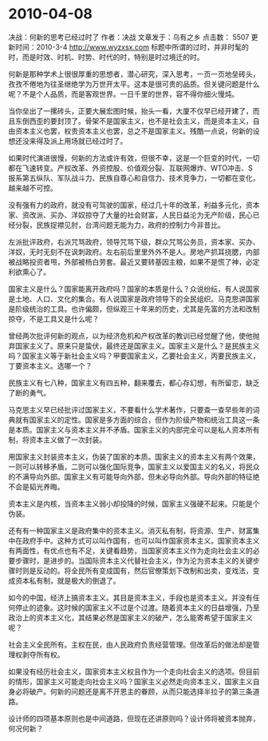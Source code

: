 # 2010-04-08

决战：何新的思考已经过时了   作者：决战    文章发于：乌有之乡    点击数： 5507    更新时间：2010-3-4       http://www.wyzxsx.com   标题中所谓的过时，并非时髦的时，而是时效、时机、时势、时代的时，特别是时过境迁的时。           

何新是那种学术上很很厚重的思想者，潜心研究，深入思考，一页一页地垒砖头，孜孜不倦地为往圣继绝学为万世开太平。这本是很可贵的品质。但关键问题是什么呢？不是个人品质，而是客观世界。一日千里的世界，容不得你细火慢炖。

当你垒出了一摞砖头，正要大展宏图时候，抬头一看，大厦不仅早已经开建了，而且东倒西歪的要封顶了。骨架不是国家主义，也不是社会主义，而是资本主义，自由资本主义也罢，权贵资本主义也罢，总之不是国家主义。残酷一点说，何新的设想还没来得及派上用场就已经过时了。

如果时代演进很慢，何新的方法或许有效，但很不幸，这是一个巨变的时代，一切都在飞速转变。产权改革、外资控股、价值观分裂、互联网爆炸、WTO冲击、S报系第五纵队、军队战斗力、民族自尊心和自信力、技术竞争力，一切都在变化，越来越不可控。

没有强有力的政府，就没有可驾驶的国家，经过几十年的改革，利益多元化，资本家、资改派、买办、洋奴掠夺了大量的社会财富，人民日益沦为无产阶级，民心已经分裂，民族捉襟见肘，台湾问题无能为力，政府的控制力今非昔比。

左派批评政府，右派咒骂政府，领导咒骂下级，群众咒骂公务员，资本家、买办、洋奴，无时无刻不在讽刺政府。左右前后里里外外不是人。房地产抓耳挠腮，内部被战略投资者甩，外部被杨白劳套。最近又要转基因主粮，如果不是慌了神，必定利欲熏心了。

国家主义是什么？国家能离开政府吗？国家的本质是什么？众说纷纭，有人说国家是土地、人口、文化的集合。有人说国家是政府领导下的全民组织。马克思讲国家是阶级统治的工具。也许偏颇，但纵观三十年来的历史，尤其是先富的方法和改制掠夺，不是工具又是什么呢？

曾经两次批评何新的观点，以为经济危机和产权改革的教训已经觉醒了他，使他抛弃国家主义了。原来只是蛰伏，最终还是国家主义。国家主义是什么？是民族主义吗？国家主义等于新社会主义吗？甲要国家主义，乙要社会主义，丙要民族主义，丁要资本主义。选哪一个？

民族主义有七八种，国家主义有四五种，翻来覆去，都心存幻想，有所留恋，缺乏了断的勇气。

马克思主义早已经批评过国家主义，不要看什么学术著作，只要查一查早些年的词典就有国家主义的定性。国家是多方面的综合，但作为阶级产物和统治工具这一条是本质。国家主义与资本主义并不矛盾。国家主义的内部完全可以是私人资本所有制，将资本主义做了一次封装。

用国家主义封装资本主义，伪装了国家的本质。国家主义的资本主义有两个效果，一则可以转移矛盾，二则可以强化国际竞争，国家主义以爱国主义的名义，将民众的不满导向外部。国家主义有可能导向外部，但未必导向外部。导向外部的特征绝不会是韬光养晦。

资本主义是内核，当资本主义弱小却投降的时候，国家主义强硬不起来。只能是个伪装。

还有有一种国家主义是政府集中的资本主义。消灭私有制，将资源、生产、财富集中在政府手中。这种方式可以叫作国有，也可以叫作国家资本主义。国家资本主义有两面性，有优点也有不足，关键看趋势，当国家资本主义作为走向社会主义的必要步骤时，是进步的。当国际资本主义代替社会主义，作为沦为资本主义的关键步骤时则是反动的。将全民所有变成国有，然后官僚策划下改制和出卖，变戏法，变成资本私有制，就是极大的倒退了。

如今的中国，经济上搞资本主义。其目是资本主义，手段也是资本主义。并没有任何停止的迹象。这时候的国家主义不过是个过渡。随着资本主义的日益增强，乃至政治上的资本主义化，其结果必然是国家主义的破产，怎么能寄希望于国家主义呢？

社会主义全民所有。主权在民，由人民政府负责经营管理。但改革后的做法却是管理权剥夺所有权。

如果没有经历社会主义，国家资本主义权且作为一个走向社会主义的选项。但目前的情形，国家主义可能走向社会主义吗？国家主义必然走向资本主义，国家主义自身必将破产。何新的问题还是离不开恩主的眷顾，从而只能选择半拉子的第三条道路。

设计师的四项基本原则也是中间道路，但现在还讲原则吗？设计师将被资本抛弃，何况何新？
